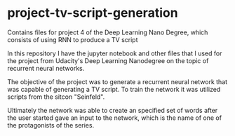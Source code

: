# project-tv-script-generation
Contains files for project 4 of the Deep Learning Nano Degree, which consists of using RNN to produce a TV script

In this repository I have the jupyter notebook and other files that I used for the project from Udacity's Deep Learning Nanodegree on 
the topic of recurrent neural networks.

The objective of the project was to generate a recurrent neural network that was capable of generating a TV script. To train
the network it was utilized scripts from the sitcon "Seinfeld".

Ultimately the network was able to create an specified set of words after the user started gave an input to the network, which
is the name of one of the protagonists of the series.

